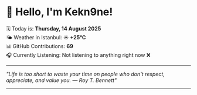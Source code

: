 # 👋 Hello, I'm Kekn9ne!

🗓️ Today is: **Thursday, 14 August 2025**  
🌤️ Weather in Istanbul: **☀️   +25°C**  
📊 GitHub Contributions: **69**  
🎧 Currently Listening: Not listening to anything right now ❌

---

_"Life is too short to waste your time on people who don't respect, appreciate, and value you. — *Roy T. Bennett*"_

---
